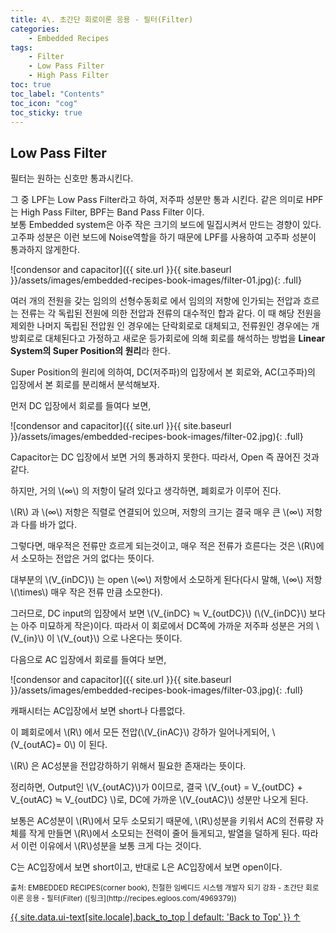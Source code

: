 ```yaml
---
title: 4\. 초간단 회로이론 응용 - 필터(Filter)
categories:
    - Embedded Recipes
tags:
    - Filter
    - Low Pass Filter
    - High Pass Filter
toc: true 
toc_label: "Contents" 
toc_icon: "cog"
toc_sticky: true
---
```

## Low Pass Filter
필터는 원하는 신호만 통과시킨다.  

그 중 LPF는 Low Pass Filter라고 하여, 저주파 성분만 통과 시킨다. 같은 의미로 HPF는 High Pass Filter, BPF는 Band Pass Filter 이다.  
보통 Embedded system은 아주 작은 크기의 보드에 밀집시켜서 만드는 경향이 있다.  
고주파 성분은 이런 보드에 Noise역할을 하기 때문에 LPF를 사용하여 고주파 성분이 통과하지 않게한다.  

![condensor and capacitor]({{ site.url }}{{ site.baseurl }}/assets/images/embedded-recipes-book-images/filter-01.jpg){: .full}  

여러 개의 전원을 갖는 임의의 선형수동회로 에서 임의의 저항에 인가되는 전압과 흐르는 전류는 각 독립된 전원에 의한 전압과 전류의 대수적인 합과 같다. 이 때 해당 전원을 제외한 나머지 독립된 전압원 인 경우에는 단락회로로 대체되고, 전류원인 경우에는 개방회로로 대체된다고 가정하고 새로운 등가회로에 의해 회로를 해석하는 방법을 **Linear System의 Super Position의 원리**라 한다.  

Super Position의 원리에 의하여, DC(저주파)의 입장에서 본 회로와, AC(고주파)의 입장에서 본 회로를 분리해서 분석해보자.  

먼저 DC 입장에서 회로를 들여다 보면, 

![condensor and capacitor]({{ site.url }}{{ site.baseurl }}/assets/images/embedded-recipes-book-images/filter-02.jpg){: .full}  

Capacitor는 DC 입장에서 보면 거의 통과하지 못한다. 따라서, Open 즉 끊어진 것과 같다.  

하지만, 거의 \\(∞\\) 의 저항이 달려 있다고 생각하면, 폐회로가 이루어 진다.  

\\(R\\) 과 \\(∞\\) 저항은 직렬로 연결되어 있으며, 저항의 크기는 결국 매우 큰 \\(∞\\) 저항과 다를 바가 없다.  

그렇다면, 매우적은 전류만 흐르게 되는것이고, 매우 적은 전류가 흐른다는 것은 \\(R\\)에서 소모하는 전압은 거의 없다는 뜻이다.  

대부분의 \\(V_{inDC}\\) 는 open \\(∞\\) 저항에서 소모하게 된다(다시 말해, \\(∞\\) 저항 \\(\times\\) 매우 작은 전류 만큼 소모한다).  

그러므로, DC input의 입장에서 보면 \\(V_{inDC} ≒ V_{outDC}\\) (\\(V_{inDC}\\) 보다는 아주 미묘하게 작은)이다. 따라서 이 회로에서 DC쪽에 가까운 저주파 성분은 거의 \\(V_{in}\\) 이 \\(V_{out}\\) 으로 나온다는 뜻이다.  

다음으로 AC 입장에서 회로를 들여다 보면, 

![condensor and capacitor]({{ site.url }}{{ site.baseurl }}/assets/images/embedded-recipes-book-images/filter-03.jpg){: .full}  

캐패시터는 AC입장에서 보면 short나 다름없다.  

이 폐회로에서 \\(R\\) 에서 모든 전압(\\(V_{inAC}\\) 강하가 일어나게되어, \\(V_{outAC}= 0\\) 이 된다.  

\\(R\\) 은 AC성분을 전압강하하기 위해서 필요한 존재라는 뜻이다.  

정리하면, Output인 \\(V_{outAC}\\)가 0이므로, 결국 \\(V_{out} = V_{outDC} + V_{outAC} ≒ V_{outDC} \\)로, DC에 가까운 \\(V_{outAC}\\) 성분만 나오게 된다.  

보통은 AC성분이 \\(R\\)에서 모두 소모되기 때문에, \\(R\\)성분을 키워서 AC의 전류량 자체를 작게 만들면 \\(R\\)에서 소모되는 전력이 줄어 들게되고, 발열을 덜하게 된다. 따라서 이런 이유에서 \\(R\\)성분을 보통 크게 다는 것이다.  

C는 AC입장에서 보면 short이고, 반대로 L은 AC입장에서 보면 open이다.

<sub>
출처: EMBEDDED RECIPES(corner book),  
친절한 임베디드 시스템 개발자 되기 강좌 - 초간단 회로이론 응용 - 필터(Filter) ([링크](http://recipes.egloos.com/4969379))
</sub>

<a href="#page-title" class="back-to-top">{{ site.data.ui-text[site.locale].back_to_top | default: 'Back to Top' }} &uarr;</a>

